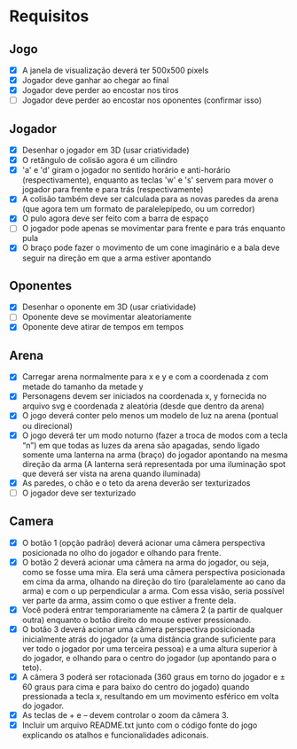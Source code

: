 # Requisitos

## Jogo

- [x] A janela de visualização deverá ter 500x500 pixels
- [x] Jogador deve ganhar ao chegar ao final
- [x] Jogador deve perder ao encostar nos tiros
- [ ] Jogador deve perder ao encostar nos oponentes (confirmar isso)

## Jogador

- [x] Desenhar o jogador em 3D (usar criatividade)
- [x] O retângulo de colisão agora é um cilindro
- [x] 'a' e 'd' giram o jogador no sentido horário e anti-horário (respectivamente), enquanto as teclas 'w' e 's' servem para mover o jogador para frente e para trás (respectivamente)
- [x] A colisão também deve ser calculada para as novas paredes da arena (que agora tem um formato de paralelepípedo, ou um corredor)
- [x] O pulo agora deve ser feito com a barra de espaço
- [ ] O jogador pode apenas se movimentar para frente e para trás enquanto pula
- [x] O braço pode fazer o movimento de um cone imaginário e a bala deve seguir na direção em que a arma estiver apontando

## Oponentes 

- [x] Desenhar o oponente em 3D (usar criatividade)
- [ ] Oponente deve se movimentar aleatoriamente
- [x] Oponente deve atirar de tempos em tempos

## Arena

- [x] Carregar arena normalmente para x e y e com a coordenada z com metade do tamanho da metade y
- [x] Personagens devem ser iniciados na coordenada x, y fornecida no arquivo svg e coordenada z aleatória (desde que dentro da arena)
- [x] O jogo deverá conter pelo menos um modelo de luz na arena (pontual ou direcional)
- [x] O jogo deverá ter um modo noturno (fazer a troca de modos com a tecla “n”) em que todas as luzes da arena são apagadas, sendo ligado somente uma lanterna na arma (braço) do jogador apontando na mesma direção da arma (A lanterna será representada por uma iluminação spot que deverá ser vista na arena quando iluminada)
- [x] As paredes, o chão e o teto da arena deverão ser texturizados
- [ ] O jogador deve ser texturizado

## Camera

- [x] O botão 1 (opção padrão) deverá acionar uma câmera perspectiva posicionada no olho do jogador e olhando para frente.
- [x] O botão 2 deverá acionar uma câmera na arma do jogador, ou seja, como se fosse uma mira. Ela será uma câmera perspectiva posicionada em cima da arma, olhando na direção do tiro (paralelamente ao cano da arma) e com o up perpendicular a arma. Com essa visão, seria possível ver parte da arma, assim como o que estiver a frente dela.
- [x] Você poderá entrar temporariamente na câmera 2 (a partir de qualquer outra) enquanto o botão direito do mouse estiver pressionado. 
- [x] O botão 3 deverá acionar uma câmera perspectiva posicionada inicialmente atrás do jogador (a uma distância grande suficiente para ver todo o jogador por uma terceira pessoa) e a uma altura superior à do jogador, e olhando para o centro do jogador (up apontando para o teto). 
- [x] A câmera 3 poderá ser rotacionada (360 graus em torno do jogador e ± 60 graus para cima e para baixo do centro do jogado) quando pressionada a tecla x, resultando em um movimento esférico em volta do jogador.
- [x] As teclas de + e – devem controlar o zoom da câmera 3.
- [x] Incluir um arquivo README.txt junto com o código fonte do jogo explicando os atalhos e funcionalidades adiconais.